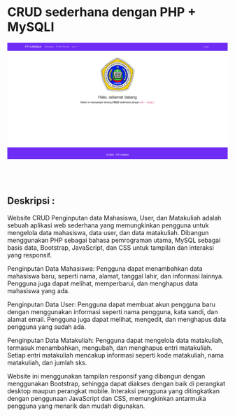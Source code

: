 # CRUD sederhana dengan PHP + MySQLI


<img src="./img/dashboard.png">
<br> <br><br><br>

## Deskripsi : <br>

Website CRUD Penginputan data Mahasiswa, User, dan Matakuliah adalah sebuah aplikasi web sederhana yang memungkinkan pengguna untuk mengelola data mahasiswa, data user, dan data matakuliah. Dibangun menggunakan PHP sebagai bahasa pemrograman utama, MySQL sebagai basis data, Bootstrap, JavaScript, dan CSS untuk tampilan dan interaksi yang responsif.


Penginputan Data Mahasiswa: Pengguna dapat menambahkan data mahasiswa baru, seperti nama, alamat, tanggal lahir, dan informasi lainnya. Pengguna juga dapat melihat, memperbarui, dan menghapus data mahasiswa yang ada.

Penginputan Data User: Pengguna dapat membuat akun pengguna baru dengan menggunakan informasi seperti nama pengguna, kata sandi, dan alamat email. Pengguna juga dapat melihat, mengedit, dan menghapus data pengguna yang sudah ada.

Penginputan Data Matakuliah: Pengguna dapat mengelola data matakuliah, termasuk menambahkan, mengubah, dan menghapus entri matakuliah. Setiap entri matakuliah mencakup informasi seperti kode matakuliah, nama matakuliah, dan jumlah sks.

Website ini menggunakan tampilan responsif yang dibangun dengan menggunakan Bootstrap, sehingga dapat diakses dengan baik di perangkat desktop maupun perangkat mobile. Interaksi pengguna yang ditingkatkan dengan penggunaan JavaScript dan CSS, memungkinkan antarmuka pengguna yang menarik dan mudah digunakan.

